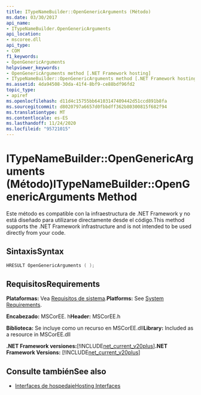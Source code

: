 ```yaml
---
title: ITypeNameBuilder::OpenGenericArguments (Método)
ms.date: 03/30/2017
api_name:
- ITypeNameBuilder.OpenGenericArguments
api_location:
- mscoree.dll
api_type:
- COM
f1_keywords:
- OpenGenericArguments
helpviewer_keywords:
- OpenGenericArguments method [.NET Framework hosting]
- ITypeNameBuilder::OpenGenericArguments method [.NET Framework hosting]
ms.assetid: 4da94508-30da-41f4-8bf9-ce88bdf96fd2
topic_type:
- apiref
ms.openlocfilehash: d11d4c15755bb64103147409442d51ccd891b8fa
ms.sourcegitcommit: d8020797a6657d0fbbdff362b80300815f682f94
ms.translationtype: MT
ms.contentlocale: es-ES
ms.lasthandoff: 11/24/2020
ms.locfileid: "95721015"
---
```

# <a name="itypenamebuilderopengenericarguments-method"></a><span data-ttu-id="3857d-102">ITypeNameBuilder::OpenGenericArguments (Método)</span><span class="sxs-lookup"><span data-stu-id="3857d-102">ITypeNameBuilder::OpenGenericArguments Method</span></span>

<span data-ttu-id="3857d-103">Este método es compatible con la infraestructura de .NET Framework y no está diseñado para utilizarse directamente desde el código.</span><span class="sxs-lookup"><span data-stu-id="3857d-103">This method supports the .NET Framework infrastructure and is not intended to be used directly from your code.</span></span>  
  
## <a name="syntax"></a><span data-ttu-id="3857d-104">Sintaxis</span><span class="sxs-lookup"><span data-stu-id="3857d-104">Syntax</span></span>  
  
```cpp  
HRESULT OpenGenericArguments ( );  
```  
  
## <a name="requirements"></a><span data-ttu-id="3857d-105">Requisitos</span><span class="sxs-lookup"><span data-stu-id="3857d-105">Requirements</span></span>  

 <span data-ttu-id="3857d-106">**Plataformas:** Vea [Requisitos de sistema](../../get-started/system-requirements.md).</span><span class="sxs-lookup"><span data-stu-id="3857d-106">**Platforms:** See [System Requirements](../../get-started/system-requirements.md).</span></span>  
  
 <span data-ttu-id="3857d-107">**Encabezado:** MSCorEE. h</span><span class="sxs-lookup"><span data-stu-id="3857d-107">**Header:** MSCorEE.h</span></span>  
  
 <span data-ttu-id="3857d-108">**Biblioteca:** Se incluye como un recurso en MSCorEE.dll</span><span class="sxs-lookup"><span data-stu-id="3857d-108">**Library:** Included as a resource in MSCorEE.dll</span></span>  
  
 <span data-ttu-id="3857d-109">**.NET Framework versiones:**[!INCLUDE[net_current_v20plus](../../../../includes/net-current-v20plus-md.md)]</span><span class="sxs-lookup"><span data-stu-id="3857d-109">**.NET Framework Versions:** [!INCLUDE[net_current_v20plus](../../../../includes/net-current-v20plus-md.md)]</span></span>  
  
## <a name="see-also"></a><span data-ttu-id="3857d-110">Consulte también</span><span class="sxs-lookup"><span data-stu-id="3857d-110">See also</span></span>

- [<span data-ttu-id="3857d-111">Interfaces de hospedaje</span><span class="sxs-lookup"><span data-stu-id="3857d-111">Hosting Interfaces</span></span>](hosting-interfaces.md)
